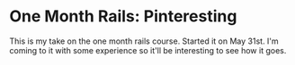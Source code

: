 # One Month Rails: Pinteresting

This is my take on the one month rails course. Started it on May 31st. I'm coming to it with some experience so it'll be interesting to see how it goes.